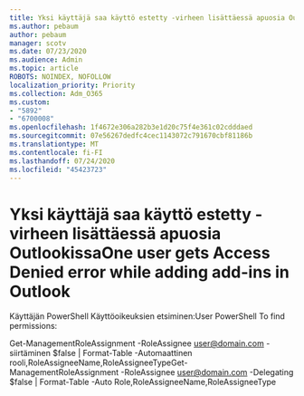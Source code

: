 ```yaml
---
title: Yksi käyttäjä saa käyttö estetty -virheen lisättäessä apuosia Outlookissa
ms.author: pebaum
author: pebaum
manager: scotv
ms.date: 07/23/2020
ms.audience: Admin
ms.topic: article
ROBOTS: NOINDEX, NOFOLLOW
localization_priority: Priority
ms.collection: Adm_O365
ms.custom:
- "5892"
- "6700008"
ms.openlocfilehash: 1f4672e306a282b3e1d20c75f4e361c02cdddaed
ms.sourcegitcommit: 07e56267dedfc4cec1143072c791670cbf81186b
ms.translationtype: MT
ms.contentlocale: fi-FI
ms.lasthandoff: 07/24/2020
ms.locfileid: "45423723"
---
```

# <a name="one-user-gets-access-denied-error-while-adding-add-ins-in-outlook"></a><span data-ttu-id="f69bd-102">Yksi käyttäjä saa käyttö estetty -virheen lisättäessä apuosia Outlookissa</span><span class="sxs-lookup"><span data-stu-id="f69bd-102">One user gets Access Denied error while adding add-ins in Outlook</span></span>

<span data-ttu-id="f69bd-103">Käyttäjän PowerShell Käyttöoikeuksien etsiminen:</span><span class="sxs-lookup"><span data-stu-id="f69bd-103">User PowerShell To find permissions:</span></span>

<span data-ttu-id="f69bd-104">Get-ManagementRoleAssignment -RoleAssignee [user@domain.com](mailto:user@domain.com "mailto:user@domain.com") -siirtäminen $false | Format-Table -Automaattinen rooli,RoleAssigneeName,RoleAssigneeType</span><span class="sxs-lookup"><span data-stu-id="f69bd-104">Get-ManagementRoleAssignment -RoleAssignee [user@domain.com](mailto:user@domain.com "mailto:user@domain.com") -Delegating $false | Format-Table -Auto Role,RoleAssigneeName,RoleAssigneeType</span></span>